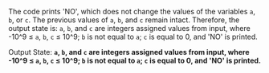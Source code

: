 The code prints 'NO', which does not change the values of the variables `a`, `b`, or `c`. The previous values of `a`, `b`, and `c` remain intact. Therefore, the output state is: `a`, `b`, and `c` are integers assigned values from input, where -10^9 ≤ `a`, `b`, `c` ≤ 10^9; `b` is not equal to `a`; `c` is equal to 0, and 'NO' is printed.

Output State: **`a`, `b`, and `c` are integers assigned values from input, where -10^9 ≤ `a`, `b`, `c` ≤ 10^9; `b` is not equal to `a`; `c` is equal to 0, and 'NO' is printed.**